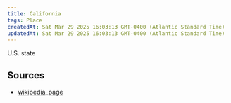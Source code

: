 ```yaml
---
title: California
tags: Place
createdAt: Sat Mar 29 2025 16:03:13 GMT-0400 (Atlantic Standard Time)
updatedAt: Sat Mar 29 2025 16:03:13 GMT-0400 (Atlantic Standard Time)
---
```



U.S. state



## Sources
- [wikipedia_page](https://en.wikipedia.org/wiki/California)
